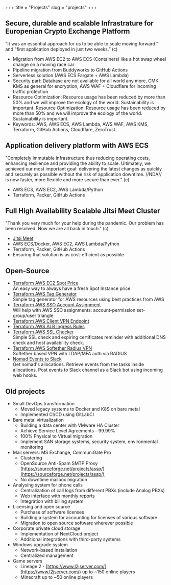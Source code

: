 +++
title = "Projects"
slug = "projects"
+++

## Secure, durable and scalable Infrastrature for Europenian Crypto Exchange Platform
“It was an essential approach for us to be able to scale moving forward.” and "first application deployed in just two weeks.” (c)
- Migration from AWS EC2 to AWS ECS (Containers) like a hot swap wheel change on a moving race car
- Pipeline migration from Buddyworks to GitHub Actions 
- Serverless solution (AWS ECS Fargate + AWS Lambda)
- Security part: Database are not available for all world any more, CMK KMS as general for encryption, AWS WAF + Cloudflare for incoming traffic protection
- Resource Optimization: Resource usage has been reduced by more than 50% and we will improve the ecology of the world. Sustainability is important.
Resource Optimization: Resource usage has been reduced by more than 50% and we will improve the ecology of the world. Sustainability is important.
- Keywords: AWS, AWS ECS, AWS Lambda, AWS WAF, AWS KMS, Terraform, GitHub Actions, Cloudflare, ZeroTrust

## Application delivery platform with AWS ECS
"Completely immutable infrastructure thus reducing operating costs, enhancing resilience and providing the ability to scale. Ultimately, we achieved our most important goal: delivering the latest changes as quickly and securely as possible without the risk of application downtime. //NDA// is now faster, more flexible and more secure than ever." (c) 
- AWS ECS, AWS EC2, AWS Lambda/Python
- Terraform, Packer, GitHub Actions

## Full High Availability Scalable Jitsi Meet Cluster
"Thank you very much for your help during the pandemic. Our problem has been resolved. Now we are all back in touch." (c)
- [Jitsi Meet](https://github.com/jitsi/jitsi-meet)
- AWS ECS/Docker, AWS EC2, AWS Lambda/Python
- Terraform, Packer, GitHub Actions
- Ensuring that solution is as cost-efficient as possible

## Open-Source
- [Terraform AWS EC2 Spot Price](https://github.com/fivexl/terraform-aws-ec2-spot-price)  
  An easy way to always have a fresh Spot Instance price
- [Terraform AWS Tag Generator](https://github.com/fivexl/terraform-aws-tag-generator)  
  Simple tag generator for AWS resources using best practices from AWS  
- [Terraform AWS SSO Account Assignment](https://github.com/fivexl/terraform-aws-sso-account-assignment)  
  Will help with AWS SSO assignments: account-permission set-group/user triangle
- [Terraform AWS Client VPN Endpoint](https://github.com/fivexl/terraform-aws-client-vpn-endpoint)  
- [Terraform AWS ALB Ingress Rules](https://github.com/fivexl/terraform-aws-alb-ingress-rules)  
- [Terraform AWS SSL Checker](https://github.com/fivexl/terraform-aws-ssl-checker)  
  Simple SSL check and expiring certificates reminder with additional DNS check and host availability check.
- [Terraform AWS Softether Radius VPN](https://github.com/fivexl/terraform-aws-softether-radius-vpn)  
  Softether based VPN with LDAP/MFA auth via RADIUS
- [Nomad Events to Slack](https://github.com/fivexl/nomad-events-to-slack)  
  Get nomad's allocations. Retrieve events from the tasks inside allocations. Post events to Slack channel as a Slack bot using incoming web hooks.  

## Old projects
- Small DevOps transformation
  - Moved legacy systems to Docker and K8S on bare metal
  - Implemented CI/CD using GitLabCI
- Bare metal virtualization
  - Building a data center with VMware HA Cluster
  - Achieve Service Level Agreements - 99.99%
  - 100% Physical to Virtual migration
  - Implement SAN storage systems, security system, environmental monitoring
- Mail servers: MS Exchange, CommuniGate Pro
  - Clustering
  - OpenSource Anti-Spam SMTP Proxy [https://sourceforge.net/projects/assp/](https://sourceforge.net/projects/assp/)
  - No downtime mailbox migration
- Analysing system for phone calls
  - Centralization of call logs from different PBXs (include Analog PBXs)
  - Web interface with monthly reports
  - Integration with billing system
- Licensing and open source
  - Purchase of software licenses
  - Building a system for accounting for licenses of various software
  - Migration to open source software wherever possible
- Corporate private cloud storage
  - Implementation of NextCloud project
  - Additional integrations with third-party systems
- Windows upgrade system
  - Network-based installation
  - Centralized management
- Game servers
  - Lineage 2 - [https://www.l2jserver.com/](https://www.l2jserver.com/) up to ~150 online players
  - Minecraft up to ~50 online players
